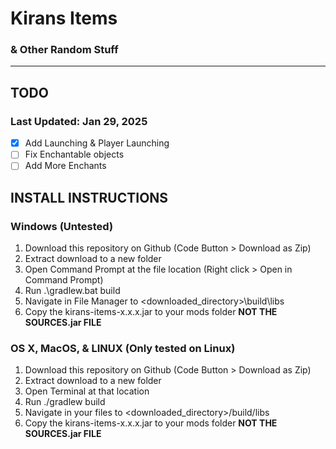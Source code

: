 # Kirans Items
### & Other Random Stuff
---
## TODO
### Last Updated: Jan 29, 2025
- [x] Add Launching & Player Launching
- [ ] Fix Enchantable objects
- [ ] Add More Enchants

## INSTALL INSTRUCTIONS
### Windows (Untested)
1. Download this repository on Github (Code Button > Download as Zip)
2. Extract download to a new folder
3. Open Command Prompt at the file location (Right click > Open in Command Prompt)
4. Run .\gradlew.bat build
5. Navigate in File Manager to \<downloaded_directory\>\build\libs
6. Copy the kirans-items-x.x.x.jar to your mods folder **NOT THE SOURCES.jar FILE**
### OS X, MacOS, & LINUX (Only tested on Linux)
1. Download this repository on Github (Code Button > Download as Zip)
2. Extract download to a new folder
3. Open Terminal at that location
4. Run ./gradlew build
5. Navigate in your files to \<downloaded_directory\>/build/libs
6. Copy the kirans-items-x.x.x.jar to your mods folder **NOT THE SOURCES.jar FILE**